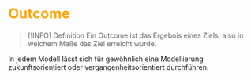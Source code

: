 # <font color = "orange">Outcome</font>
>[!INFO] Definition
>Ein Outcome ist das Ergebnis eines Ziels, also in welchem Maße das Ziel erreicht wurde. 

In jedem Modell lässt sich für gewöhnlich eine Modellierung zukunftsorientiert oder vergangenheitsorientiert durchführen.